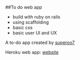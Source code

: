 ##To do web app

- build with ruby on rails
- using scaffolding
- basic css
- basic user UI and UX

A to-do app created by [superoo7](http://superoo7.com)

Heroku web app: [website](http://to-do-superoo7.herokuapp.com)
